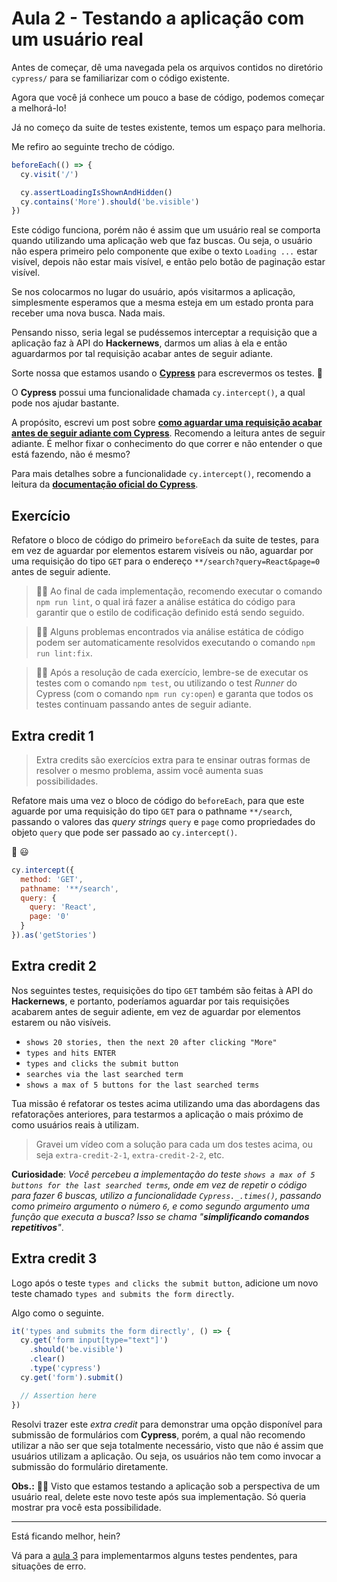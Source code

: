 # Aula 2 - Testando a aplicação com um usuário real

Antes de começar, dê uma navegada pela os arquivos contidos no diretório `cypress/` para se familiarizar com o código existente.

Agora que você já conhece um pouco a base de código, podemos começar a melhorá-lo!

Já no começo da suite de testes existente, temos um espaço para melhoria.

Me refiro ao seguinte trecho de código.

```js
beforeEach(() => {
  cy.visit('/')

  cy.assertLoadingIsShownAndHidden()
  cy.contains('More').should('be.visible')
})
```

Este código funciona, porém não é assim que um usuário real se comporta quando utilizando uma aplicação web que faz buscas. Ou seja, o usuário não espera primeiro pelo componente que exibe o texto `Loading ...` estar visível, depois não estar mais visível, e então pelo botão de paginação estar visível.

Se nos colocarmos no lugar do usuário, após visitarmos a aplicação, simplesmente esperamos que a mesma esteja em um estado pronta para receber uma nova busca. Nada mais.

Pensando nisso, seria legal se pudéssemos interceptar a requisição que a aplicação faz à API do **Hackernews**, darmos um alias à ela e então aguardarmos por tal requisição acabar antes de seguir adiante.

Sorte nossa que estamos usando o [**Cypress**](https://cypress.io) para escrevermos os testes. 🚀

O **Cypress** possui uma funcionalidade chamada `cy.intercept()`, a qual pode nos ajudar bastante.

A propósito, escrevi um post sobre [**como aguardar uma requisição acabar antes de seguir adiante com Cypress**](https://talkingabouttesting.com/2021/02/12/como-aguardar-um-requisicao-acabar-antes-de-seguir-adiante-com-cypress/). Recomendo a leitura antes de seguir adiante. É melhor fixar o conhecimento do que correr e não entender o que está fazendo, não é mesmo?

Para mais detalhes sobre a funcionalidade `cy.intercept()`, recomendo a leitura da [**documentação oficial do Cypress**](https://docs.cypress.io/api/commands/intercept.html).

## Exercício

Refatore o bloco de código do primeiro `beforeEach` da suite de testes, para em vez de aguardar por elementos estarem visíveis ou não, aguardar por uma requisição do tipo `GET` para o endereço `**/search?query=React&page=0` antes de seguir adiente.

> 🧙🏻 Ao final de cada implementação, recomendo executar o comando `npm run lint`, o qual irá fazer a análise estática do código para garantir que o estilo de codificação definido está sendo seguido.

> 🧙🏿 Alguns problemas encontrados via análise estática de código podem ser automaticamente resolvidos executando o comando `npm run lint:fix`.

> 🧙🏼 Após a resolução de cada exercício, lembre-se de executar os testes com o comando `npm test`, ou utilizando o test _Runner_ do Cypress (com o comando `npm run cy:open`) e garanta que todos os testes continuam passando antes de seguir adiante.

## Extra credit 1

> Extra credits são exercícios extra para te ensinar outras formas de resolver o mesmo problema, assim você aumenta suas possibilidades.

Refatore mais uma vez o bloco de código do `beforeEach`, para que este aguarde por uma requisição do tipo `GET` para o pathname `**/search`, passando o valores das _query strings_ `query` e `page` como propriedades do objeto `query` que pode ser passado ao `cy.intercept()`.

🙊 😃

```js
cy.intercept({
  method: 'GET',
  pathname: '**/search',
  query: {
    query: 'React',
    page: '0'
  }
}).as('getStories')
```

## Extra credit 2

Nos seguintes testes, requisições do tipo `GET` também são feitas à API do **Hackernews**, e portanto, poderíamos aguardar por tais requisições acabarem antes de seguir adiente, em vez de aguardar por elementos estarem ou não visíveis.

* `shows 20 stories, then the next 20 after clicking "More"`
* `types and hits ENTER`
* `types and clicks the submit button`
* `searches via the last searched term`
* `shows a max of 5 buttons for the last searched terms`

Tua missão é refatorar os testes acima utilizando uma das abordagens das refatorações anteriores, para testarmos a aplicação o mais próximo de como usuários reais à utilizam.

> Gravei um vídeo com a solução para cada um dos testes acima, ou seja `extra-credit-2-1`, `extra-credit-2-2`, etc.

**Curiosidade**: _Você percebeu a implementação do teste `shows a max of 5 buttons for the last searched terms`, onde em vez de repetir o código para fazer 6 buscas, utilizo a funcionalidade `Cypress._.times()`, passando como primeiro argumento o número `6`, e como segundo argumento uma função que executa a busca? Isso se chama "**simplificando comandos repetitivos**"_.

## Extra credit 3

Logo após o teste `types and clicks the submit button`, adicione um novo teste chamado `types and submits the form directly`.

Algo como o seguinte.

```js
it('types and submits the form directly', () => {
  cy.get('form input[type="text"]')
    .should('be.visible')
    .clear()
    .type('cypress')
  cy.get('form').submit()

  // Assertion here
})
```

Resolvi trazer este _extra credit_ para demonstrar uma opção disponível para submissão de formulários com **Cypress**, porém, a qual não recomendo utilizar a não ser que seja totalmente necessário, visto que não é assim que usuários utilizam a aplicação. Ou seja, os usuários não tem como invocar a submissão do formulário diretamente.

**Obs.:** 🧙🏿 Visto que estamos testando a aplicação sob a perspectiva de um usuário real, delete este novo teste após sua implementação. Só queria mostrar pra você esta possibilidade.

___

Está ficando melhor, hein?

Vá para a [aula 3](./3.md) para implementarmos alguns testes pendentes, para situações de erro.
